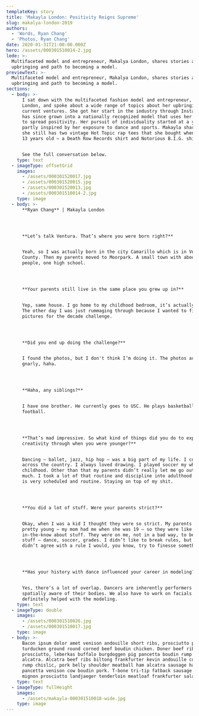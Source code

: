 ```yaml
---
templateKey: story
title: 'Makayla London: Positivity Reigns Supreme'
slug: makalya-london-2019
authors:
  - 'Words, Ryan Chang'
  - 'Photos, Ryan Chang'
date: 2020-01-31T21:00:00.000Z
hero: /assets/000301510014-2.jpg
lede: >-
  Multifaceted model and entrepreneur, Makalya London, shares stories about her
  upbringing and path to becoming a model.
previewText: >-
  Multifaceted model and entrepreneur, Makalya London, shares stories about her
  upbringing and path to becoming a model.
sections:
  - body: >-
      I sat down with the multifaceted fashion model and entrepreneur, Makalya
      London, and spoke about a wide range of topics about her upbringing and
      current ventures. She got her start in the industry through Instagram and
      has since grown into a nationally recognized model that uses her platform
      to spread positivity. Her pursuit of individuality started at a young age,
      partly inspired by her exposure to dance and sports. Makayla shares that
      she still has two vintage Hot Topic rap tees that she bought when she was
      13 years old – a Death Row Records shirt and Notorious B.I.G. shirt.


      See the full conversation below.
    type: text
  - imageType: offsetGrid
    images:
      - /assets/000301520017.jpg
      - /assets/000301520015.jpg
      - /assets/000301520013.jpg
      - /assets/000301510014-2.jpg
    type: image
  - body: >-
      **Ryan Chang** | Makayla London




      **Let’s talk Ventura. That’s where you were born right?**


      Yeah, so I was actually born in the city Camarillo which is in Ventura
      County. Then my parents moved to Moorpark. A small town with about 30,000
      people, one high school.




      **Your parents still live in the same place you grew up in?**


      Yep, same house. I go home to my childhood bedroom, it’s actually amazing.
      The other day I was just rummaging through because I wanted to find 2010
      pictures for the decade challenge.




      **Did you end up doing the challenge?**


      I found the photos, but I don't think I’m doing it. The photos are pretty
      gnarly, haha.




      **Haha, any siblings?**


      I have one brother. He currently goes to USC. He plays basketball and
      football.




      **That’s mad impressive. So what kind of things did you do to express
      creativity through when you were younger?**


      Dancing – ballet, jazz, hip hop – was a big part of my life. I competed
      across the country. I always loved drawing. I played soccer my whole
      childhood. Other than that my parents didn’t really let me go out too
      much. I took a lot of that routine and discipline into adulthood. My life
      is very scheduled and routine. Staying on top of my shit.




      **You did a lot of stuff. Were your parents strict?**


      Okay, when I was a kid I thought they were so strict. My parents were
      pretty young – my mom had me when she was 19 – so they were like
      in-the-know about stuff. They were on me, not in a bad way, to be on my
      stuff – dance, soccer, grades. I didn’t like to break rules, but if I
      didn’t agree with a rule I would, you know, try to finesse something.




      **Has your history with dance influenced your career in modeling?**


      Yes, there’s a lot of overlap. Dancers are inherently performers and more
      spatially aware of their bodies. We also have to work on facials. It’s
      definitely helped with the modeling.
    type: text
  - imageType: double
    images:
      - /assets/000301510026.jpg
      - /assets/000301510017.jpg
    type: image
  - body: >-
      Bacon ipsum dolor amet venison andouille short ribs, prosciutto pork loin
      turducken ground round corned beef boudin chicken. Doner beef ribs
      prosciutto, leberkas buffalo burgdoggen pig pancetta boudin rump ham hock
      alcatra. Alcatra beef ribs biltong frankfurter kevin andouille cow. Swine
      rump chislic, pork belly shoulder meatball ham alcatra sausage hamburger
      pancetta venison cow boudin pork. T-bone tri-tip fatback sausage filet
      mignon prosciutto landjaeger tenderloin meatloaf frankfurter salami.
    type: text
  - imageType: fullHeight
    images:
      - /assets/makayla-000301510018-wide.jpg
    type: image
---
```


